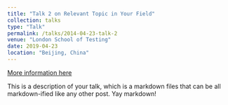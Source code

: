 ```yaml
---
title: "Talk 2 on Relevant Topic in Your Field"
collection: talks
type: "Talk"
permalink: /talks/2014-04-23-talk-2
venue: "London School of Testing"
date: 2019-04-23
location: "Beijing, China"
---
```


[More information here](http://example2.com)

This is a description of your talk, which is a markdown files that can be all markdown-ified like any other post. Yay markdown!
